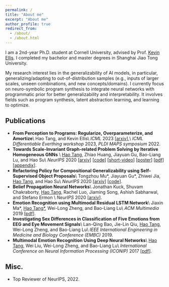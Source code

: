 ```yaml
---
permalink: /
title: "About me"
excerpt: "About me"
author_profile: true
redirect_from: 
  - /about/
  - /about.html
---
```


I am a 2nd-year Ph.D. student at Cornell University, advised by Prof. [Kevin Ellis](https://www.cs.cornell.edu/~ellisk/). I completed my bachelor and master degrees in Shanghai Jiao Tong University. 

My research interest lies in the generalizability of AI models, in particular, generalizing/adapting to out-of-distribution samples (e.g., inputs of larger scales, unseen combinations, and new concepts/domains). I currently focus on neuro-symbolic program synthesis to integrate neural networks with programmatic prior for better generalizability and interpretability. It involves fields such as program synthesis, latent abstraction learning, and learning to optimize. 

## Publications
* **From Perception to Programs: Regularize, Overparameterize, and Amortize**\\
  Hao Tang, and Kevin Ellis\\
  *ICML* 2023 [[arxiv](https://arxiv.org/abs/2206.05922)],\\
  *ICML Differentiable Everthing workshop* 2023, *PLDI MAPS symposium* 2022.
* **Towards Scale-Invariant Graph-related Problem Solving by Iterative Homogeneous GNNs** \\
  <ins>Hao Tang</ins>, Zhiao Huang, Jiayuan Gu, Bao-Liang Lu, and Hao Su\\
  *NeurIPS* 2020 [[arxiv](https://arxiv.org/abs/2010.13547)] [[code](https://github.com/haotang1995/IterGNN)] [[short-video](https://youtu.be/--r3HIGco6Q)] [[poster](files/IterHomoGNN_poster.pdf)] [[pdf](https://haotang1995.github.io/files/IterHomoGNN.pdf)]  [[appendix](https://haotang1995.github.io/files/IterHomoGNN_supplementary.pdf)].
* **Refactoring Policy for Compositional Generalizability using Self-Supervised Object Proposals**\\
  Tongzhou Mu\*, Jiayuan Gu\*, Zhiwei Jia, <ins>Hao Tang</ins>, and Hao Su\\
  *NeurIPS* 2020 [[arxiv](https://arxiv.org/abs/2011.00971)] [[code](https://github.com/Jiayuan-Gu/policy-refactorization/)].
* **Belief Propagation Neural Networks**\\
  Jonathan Kuck, Shuvam Chakraborty, <ins>Hao Tang</ins>, Rachel Luo, Jiaming Song, Ashish Sabharwal, and Stefano Ermon \\
  *NeurIPS* 2020 [[arxiv](https://arxiv.org/abs/2007.00295)].
* **Emotion Recognition using Multimodal Residual LSTM Network**\\
  Jiaxin Ma\*, <ins>Hao Tang\*</ins>, Wei-Long Zheng, and Bao-Liang Lu\\
  *ACM Multimedia* 2019 [[pdf](https://haotang1995.github.io/files/ACM-MM-19.pdf)].
* **Investigating Sex Differences in Classification of Five Emotions from EEG and Eye Movement Signals**\\
  Lan-Qing Bao, Jie-Lin Qiu, <ins>Hao Tang</ins>, Wei-Long Zheng, and Bao-Liang Lu\\
  *IEEE International Engineering in Medicine and Biology Conference (EMBC)* 2019.
* **Multimodal Emotion Recognition Using Deep Neural Networks**\\
  <ins>Hao Tang</ins>, Wei Liu, Wei-Long Zheng, and Bao-Liang Lu\\
  *International Conference on Neural Information Processing (ICONIP)* 2017 [[pdf](https://haotang1995.github.io/files/iconip17.pdf)].

## Misc.
* Top Reviewer of NeurIPS, 2022.
